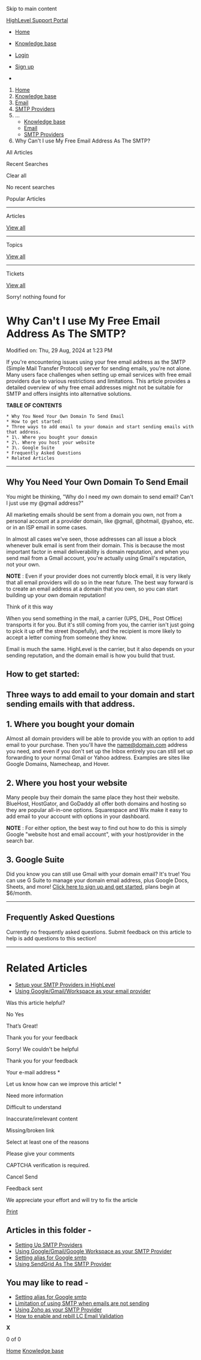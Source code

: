 Skip to main content

[ HighLevel Support Portal ](https://help.gohighlevel.com)

  * [ Home ](/support/home)
  * [ Knowledge base ](/support/solutions)

  * [Login](/support/login)
  * [Sign up](/support/signup)
  * 

  1. [Home](/support/home)
  2. [Knowledge base](/support/solutions)
  3. [Email](/support/solutions/48000449563)
  4. [SMTP Providers](/support/solutions/folders/48000689533)
  5. ... 
     * [Knowledge base](/support/solutions)
     * [Email](/support/solutions/48000449563)
     * [SMTP Providers](/support/solutions/folders/48000689533)
  6. Why Can't I use My Free Email Address As The SMTP?

All  Articles 

Recent Searches

Clear all

No recent searches

Popular Articles

* * *

Articles

[View all](/support/search/solutions)

* * *

Topics

[View all](/support/search/topics)

* * *

Tickets

[View all](/support/search/tickets)

Sorry! nothing found for   

# Why Can't I use My Free Email Address As The SMTP?

Modified on: Thu, 29 Aug, 2024 at 1:23 PM

If you're encountering issues using your free email address as the SMTP (Simple Mail Transfer Protocol) server for sending emails, you're not alone. Many users face challenges when setting up email services with free email providers due to various restrictions and limitations. This article provides a detailed overview of why free email addresses might not be suitable for SMTP and offers insights into alternative solutions.

**TABLE OF CONTENTS**

    * Why You Need Your Own Domain To Send Email
    * How to get started:
    * Three ways to add email to your domain and start sending emails with that address.
    * 1\. Where you bought your domain
    * 2\. Where you host your website
    * 3\. Google Suite
    * Frequently Asked Questions
    * Related Articles

* * *

## **Why You Need Your Own Domain To Send Email**

You might be thinking, "Why do I need my own domain to send email? Can't I just use my @gmail address?"

All marketing emails should be sent from a domain you own, not from a personal account at a provider domain, like @gmail, @hotmail, @yahoo, etc. or in an ISP email in some cases.

In almost all cases we've seen, those addresses can all issue a block whenever bulk email is sent from their domain. This is because the most important factor in email deliverability is domain reputation, and when you send mail from a Gmail account, you're actually using Gmail's reputation, not your own. 

**NOTE** : Even if your provider does not currently block email, it is very likely that all email providers will do so in the near future. The best way forward is to create an email address at a domain that you own, so you can start building up your own domain reputation!

Think of it this way

When you send something in the mail, a carrier (UPS, DHL, Post Office) transports it for you. But it's still coming from you, the carrier isn't just going to pick it up off the street (hopefully), and the recipient is more likely to accept a letter coming from someone they know. 

Email is much the same. HighLevel is the carrier, but it also depends on your sending reputation, and the domain email is how you build that trust.

## **How to get started:**

## Three ways to add email to your domain and start sending emails with that address.

## **1\. Where you bought your domain**

Almost all domain providers will be able to provide you with an option to add email to your purchase. Then you'll have the name@domain.com address you need, and even if you don't set up the Inbox entirely you can still set up forwarding to your normal Gmail or Yahoo address. Examples are sites like Google Domains, Namecheap, and Hover.

## **2\. Where you host your website**

Many people buy their domain the same place they host their website. BlueHost, HostGator, and GoDaddy all offer both domains and hosting so they are popular all-in-one options. Squarespace and Wix make it easy to add email to your account with options in your dashboard.

**NOTE** : For either option, the best way to find out how to do this is simply Google "website host and email account", with your host/provider in the search bar.

## **3\. Google Suite**

Did you know you can still use Gmail with your domain email? It's true! You can use G Suite to manage your domain email address, plus Google Docs, Sheets, and more! [Click here to sign up and get started](https://gsuite.google.com/), plans begin at $6/month.

* * *

## **Frequently Asked Questions**

Currently no frequently asked questions. Submit feedback on this article to help is add questions to this section!

* * *

# **Related Articles**

  * [](https://help.gohighlevel.com/en/support/solutions/articles/155000002369)[Setup your SMTP Providers in HighLevel](https://help.gohighlevel.com/support/solutions/articles/48001059689-setting-up-smtp-providers)
  * [Using Google/Gmail/Workspace as your email provider](https://help.gohighlevel.com/support/solutions/articles/48001148427-using-google-gmail-google-workspace-as-your-smtp-provider)

Was this article helpful?

No  Yes 

That’s Great!

Thank you for your feedback

Sorry! We couldn't be helpful

Thank you for your feedback

Your e-mail address *

Let us know how can we improve this article! *

Need more information 

Difficult to understand 

Inaccurate/irrelevant content 

Missing/broken link 

Select at least one of the reasons 

Please give your comments 

CAPTCHA verification is required. 

Cancel  Send 

Feedback sent

We appreciate your effort and will try to fix the article

[Print](javascript:print\(\))

## Articles in this folder -

  * [Setting Up SMTP Providers](/support/solutions/articles/48001059689-setting-up-smtp-providers)
  * [Using Google/Gmail/Google Workspace as your SMTP Provider](/support/solutions/articles/48001148427-using-google-gmail-google-workspace-as-your-smtp-provider)
  * [Setting alias for Google smtp](/support/solutions/articles/48001184605-setting-alias-for-google-smtp)
  * [Using SendGrid As The SMTP Provider](/support/solutions/articles/48001166110-using-sendgrid-as-the-smtp-provider)

## You may like to read -

  * [Setting alias for Google smtp](/support/solutions/articles/48001184605-setting-alias-for-google-smtp)
  * [Limitation of using SMTP when emails are not sending](/support/solutions/articles/48001203144-limitation-of-using-smtp-when-emails-are-not-sending)
  * [Using Zoho as your SMTP Provider](/support/solutions/articles/48001173743-using-zoho-as-your-smtp-provider)
  * [How to enable and rebill LC Email Validation](/support/solutions/articles/48001235221-how-to-enable-and-rebill-lc-email-validation)

**X**

0 of 0 []()

[Home](/support/home) [Knowledge base](/support/solutions)
